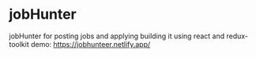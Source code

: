 # jobHunter
jobHunter for posting jobs and applying building it using react and redux-toolkit
demo: https://jobhunteer.netlify.app/
